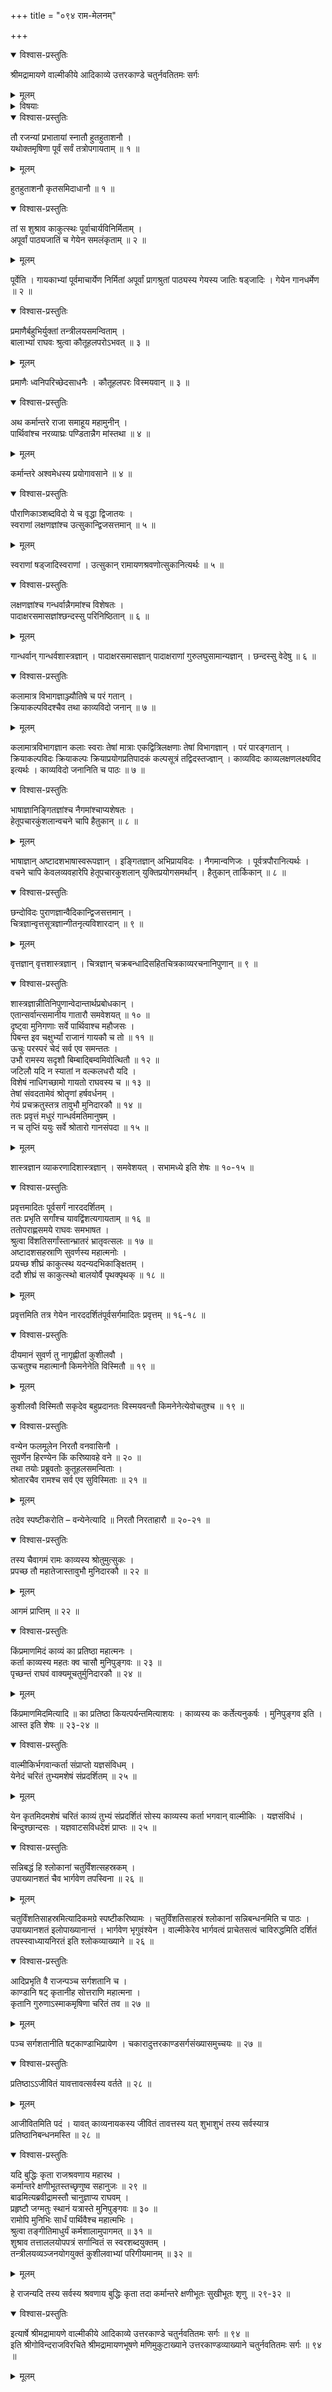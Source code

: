 +++
title = "०९४ राम-मेलनम्"

+++

<details open><summary>विश्वास-प्रस्तुतिः</summary>

श्रीमद्रामायणे वाल्मीकीये आदिकाव्ये उत्तरकाण्डे चतुर्नवतितमः सर्गः
</details>

<details><summary>मूलम्</summary>

श्रीमद्रामायणे वाल्मीकीये आदिकाव्ये उत्तरकाण्डे चतुर्नवतितमः सर्गः
</details>

<details><summary>विषयाः</summary>

प्रभाते निर्वर्तिताह्निकाभ्यां कुश-लवाभ्यां  
यज्ञ-वाटम् एत्य  
मधुर-तर-स्वरेण  
श्रीरामायण-गानोपक्रमः ॥ १ ॥  
तद्-आकर्णन-हृष्टेन रामेण  
यागावसाने सभायां  
सकल-कला-कुशल--निखिल-जन-मेलन-पूर्वकं  
कुश-लव-गीयमान--रामायण-श्रवणम् ॥ २ ॥  
गानावसाने कुश-लवाभ्यां राम-चोदनया तं प्रति  
आत्मनोर् वाल्मीकि-शिष्यत्व--निवेदन-पूर्वकं  
रामायणस्य तत्-प्रणीतत्व-निवेदनेन सह  
तस्य मुनेर् यज्ञ-वाट-निकट-संनिधानस्य चनिवेदनम् ॥ ३ ॥
</details>

<details open><summary>विश्वास-प्रस्तुतिः</summary>

तौ रजन्यां प्रभातायां स्नातौ हुतहुताशनौ ।  
यथोक्तमृषिणा पूर्वं सर्वं तत्रोपगायताम् ॥ १ ॥
</details>

<details><summary>मूलम्</summary>

तौ रजन्यां प्रभातायां स्नातौ हुतहुताशनौ ।  
यथोक्तमृषिणा पूर्वं सर्वं तत्रोपगायताम् ॥ १ ॥
</details>

हुतहुताशनौ कृतसमिदाधानौ ॥ १ ॥

<details open><summary>विश्वास-प्रस्तुतिः</summary>

तां स शुश्राव काकुत्स्थः पूर्वाचार्यविनिर्मिताम् ।  
अपूर्वां पाठ्यजातिं च गेयेन समलंकृताम् ॥ २ ॥
</details>

<details><summary>मूलम्</summary>

तां स शुश्राव काकुत्स्थः पूर्वाचार्यविनिर्मिताम् ।  
अपूर्वां पाठ्यजातिं च गेयेन समलंकृताम् ॥ २ ॥
</details>

पूर्वेति । गायकाभ्यां पूर्वमाचार्येण निर्मितां अपूर्वां प्रागश्रुतां पाठ्यस्य गेयस्य जातिः षड्जादिः । गेयेन गानधर्मेण ॥ २ ॥

<details open><summary>विश्वास-प्रस्तुतिः</summary>

प्रमाणैर्बहुभिर्युक्तां तन्त्रीलयसमन्विताम् ।  
बालाभ्यां राघवः श्रुत्वा कौतूहलपरोऽभवत् ॥ ३ ॥
</details>

<details><summary>मूलम्</summary>

प्रमाणैर्बहुभिर्युक्तां तन्त्रीलयसमन्विताम् ।  
बालाभ्यां राघवः श्रुत्वा कौतूहलपरोऽभवत् ॥ ३ ॥
</details>

प्रमाणैः ध्वनिपरिच्छेदसाधनैः । कौतूहलपरः विस्मयवान् ॥ ३ ॥

<details open><summary>विश्वास-प्रस्तुतिः</summary>

अथ कर्मान्तरे राजा समाहूय महामुनीन् ।  
पार्थिवांश्च नरव्याघ्रः पण्डितान्नैग मांस्तथा ॥ ४ ॥
</details>

<details><summary>मूलम्</summary>

अथ कर्मान्तरे राजा समाहूय महामुनीन् ।  
पार्थिवांश्च नरव्याघ्रः पण्डितान्नैग मांस्तथा ॥ ४ ॥
</details>

कर्मान्तरे अश्वमेधस्य प्रयोगावसाने ॥ ४ ॥

<details open><summary>विश्वास-प्रस्तुतिः</summary>

पौराणिकाञ्शब्दविदो ये च वृद्धा द्विजातयः ।  
स्वराणां लक्षणज्ञांश्च उत्सुकान्द्विजसत्तमान् ॥ ५ ॥
</details>

<details><summary>मूलम्</summary>

पौराणिकाञ्शब्दविदो ये च वृद्धा द्विजातयः ।  
स्वराणां लक्षणज्ञांश्च उत्सुकान्द्विजसत्तमान् ॥ ५ ॥
</details>

स्वराणां षड्जादिस्वराणां । उत्सुकान् रामायणश्रवणोत्सुकानित्यर्थः ॥ ५ ॥

<details open><summary>विश्वास-प्रस्तुतिः</summary>

लक्षणज्ञांश्च गन्धर्वान्नैगमांश्च विशेषतः ।  
पादाक्षरसमासज्ञांश्छन्दस्सु परिनिष्ठितान् ॥ ६ ॥
</details>

<details><summary>मूलम्</summary>

लक्षणज्ञांश्च गन्धर्वान्नैगमांश्च विशेषतः ।  
पादाक्षरसमासज्ञांश्छन्दस्सु परिनिष्ठितान् ॥ ६ ॥
</details>

गान्धर्वान् गान्धर्वशास्त्रज्ञान् । पादाक्षरसमासज्ञान् पादाक्षराणां गुरुलघुसामान्यज्ञान् । छन्दस्सु वेदेषु ॥ ६ ॥

<details open><summary>विश्वास-प्रस्तुतिः</summary>

कलामात्र विभागज्ञाञ्ज्यौतिषे च परं गतान् ।  
क्रियाकल्पविदश्चैव तथा काव्यविदो जनान् ॥ ७ ॥
</details>

<details><summary>मूलम्</summary>

कलामात्र विभागज्ञाञ्ज्यौतिषे च परं गतान् ।  
क्रियाकल्पविदश्चैव तथा काव्यविदो जनान् ॥ ७ ॥
</details>

कलामात्रविभागज्ञान कलाः स्वराः तेषां मात्राः एकद्वित्रिलक्षणाः तेषां विभागज्ञान् । परं पारङ्गतान् । क्रियाकल्पविदः क्रियाकल्पः क्रियाप्रयोगप्रतिपादकं कल्पसूत्रं तद्विदस्तज्ज्ञान् । काव्यविदः काव्यलक्षणलक्ष्यविद इत्यर्थः । काव्यविदो जनानिति च पाठः ॥ ७ ॥

<details open><summary>विश्वास-प्रस्तुतिः</summary>

भाषाज्ञानिङ्गितज्ञांश्च नैगमांश्चाप्यशेषतः ।  
हेतूपचारकुंशलान्वचने चापि हैतुकान् ॥ ८ ॥
</details>

<details><summary>मूलम्</summary>

भाषाज्ञानिङ्गितज्ञांश्च नैगमांश्चाप्यशेषतः ।  
हेतूपचारकुंशलान्वचने चापि हैतुकान् ॥ ८ ॥
</details>

भाषाज्ञान् अष्टादशभाषास्वरूपज्ञान् । इङ्गितज्ञान् अभिप्रायविदः । नैगमान्वणिजः । पूर्वत्रपौरानित्यर्थः । वचने चापि केवलव्यवहारेपि हेतूपचारकुशलान् युक्तिप्रयोगसमर्थान् । हैतुकान् तार्किकान् ॥ ८ ॥

<details open><summary>विश्वास-प्रस्तुतिः</summary>

छन्दोविदः पुराणज्ञान्वैदिकान्द्विजसत्तमान् ।  
चित्रज्ञान्वृत्तसूत्रज्ञान्गीतनृत्यविशारदान् ॥ ९ ॥
</details>

<details><summary>मूलम्</summary>

छन्दोविदः पुराणज्ञान्वैदिकान्द्विजसत्तमान् ।  
चित्रज्ञान्वृत्तसूत्रज्ञान्गीतनृत्यविशारदान् ॥ ९ ॥
</details>

वृत्तज्ञान् वृत्तशास्त्रज्ञान् । चित्रज्ञान् चक्रबन्धादिसहितचित्रकाव्यरचनानिपुणान् ॥ ९ ॥

<details open><summary>विश्वास-प्रस्तुतिः</summary>

शास्त्रज्ञान्नीतिनिपुणान्वेदान्तार्थप्रबोधकान् ।  
एतान्सर्वान्त्समानीय गातारौ समवेशयत् ॥ १० ॥  
दृष्ट्वा मुनिगणाः सर्वे पार्थिवाश्च महौजसः ।  
पिबन्त इव चक्षुर्भ्यां राजानं गायकौ च तो ॥ ११ ॥  
ऊचुः परस्परं चेदं सर्व एव समन्ततः ।  
उभौ रामस्य सदृशौ बिम्बाद्बिम्वमिवोत्थितौ ॥ १२ ॥  
जटिलौ यदि न स्यातां न वल्कलधरौ यदि ।  
विशेषं नाधिगच्छामो गायतो राघवस्य च ॥ १३ ॥  
तेषां संवदतामेवं श्रोतॄणां हर्षवर्धनम् ।  
गेयं प्रचक्रतुस्तत्र तावुभौ मुनिदारकौ ॥ १४ ॥  
ततः प्रवृत्तं मधुरं गान्धर्वमतिमानुषम् ।  
न च तृप्तिं ययुः सर्वे श्रोतारो गानसंपदा ॥ १५ ॥
</details>

<details><summary>मूलम्</summary>

शास्त्रज्ञान्नीतिनिपुणान्वेदान्तार्थप्रबोधकान् ।  
एतान्सर्वान्त्समानीय गातारौ समवेशयत् ॥ १० ॥  
दृष्ट्वा मुनिगणाः सर्वे पार्थिवाश्च महौजसः ।  
पिबन्त इव चक्षुर्भ्यां राजानं गायकौ च तो ॥ ११ ॥  
ऊचुः परस्परं चेदं सर्व एव समन्ततः ।  
उभौ रामस्य सदृशौ बिम्बाद्बिम्वमिवोत्थितौ ॥ १२ ॥  
जटिलौ यदि न स्यातां न वल्कलधरौ यदि ।  
विशेषं नाधिगच्छामो गायतो राघवस्य च ॥ १३ ॥  
तेषां संवदतामेवं श्रोतॄणां हर्षवर्धनम् ।  
गेयं प्रचक्रतुस्तत्र तावुभौ मुनिदारकौ ॥ १४ ॥  
ततः प्रवृत्तं मधुरं गान्धर्वमतिमानुषम् ।  
न च तृप्तिं ययुः सर्वे श्रोतारो गानसंपदा ॥ १५ ॥
</details>

शास्त्रज्ञान व्याकरणादिशास्त्रज्ञान् । समवेशयत् । सभामध्ये इति शेषः ॥ १०-१५ ॥

<details open><summary>विश्वास-प्रस्तुतिः</summary>

प्रवृत्तमादितः पूर्वसर्गं नारददर्शितम् ।  
ततः प्रभृति सर्गांश्च यावद्विंशत्यगायताम् ॥ १६ ॥  
ततोपराह्णसमये राघवः समभाषत ।  
श्रुत्वा विंशतिसर्गांस्तान्भ्रातरं भ्रातृवत्सलः ॥ १७ ॥  
अष्टादशसहस्राणि सुवर्णस्य महात्मनोः ।  
प्रयच्छ शीघ्रं काकुत्स्थ यदन्यदभिकाङ्क्षितम् ।  
ददौ शीघ्रं स काकुत्स्थो बालयोर्वै पृथक्पृथक् ॥ १८ ॥
</details>

<details><summary>मूलम्</summary>

प्रवृत्तमादितः पूर्वसर्गं नारददर्शितम् ।  
ततः प्रभृति सर्गांश्च यावद्विंशत्यगायताम् ॥ १६ ॥  
ततोपराह्णसमये राघवः समभाषत ।  
श्रुत्वा विंशतिसर्गांस्तान्भ्रातरं भ्रातृवत्सलः ॥ १७ ॥  
अष्टादशसहस्राणि सुवर्णस्य महात्मनोः ।  
प्रयच्छ शीघ्रं काकुत्स्थ यदन्यदभिकाङ्क्षितम् ।  
ददौ शीघ्रं स काकुत्स्थो बालयोर्वै पृथक्पृथक् ॥ १८ ॥
</details>

प्रवृत्तमिति तत्र गेयेन नारददर्शितंपूर्वसर्गमादितः प्रवृत्तम् ॥ १६-१८ ॥

<details open><summary>विश्वास-प्रस्तुतिः</summary>

दीयमानं सुवर्ण तु नागृह्णीतां कुशीलवौ ।  
ऊचतुश्च महात्मानौ किमनेनेति विस्मितौ ॥ १९ ॥
</details>

<details><summary>मूलम्</summary>

दीयमानं सुवर्ण तु नागृह्णीतां कुशीलवौ ।  
ऊचतुश्च महात्मानौ किमनेनेति विस्मितौ ॥ १९ ॥
</details>

कुशीलवौ विस्मितौ सकृदेव बहुप्रदानतः विस्मयवन्तौ किमनेनेत्येवोचतुश्च ॥ १९ ॥

<details open><summary>विश्वास-प्रस्तुतिः</summary>

वन्येन फलमूलेन निरतौ वनवासिनौ ।  
सुवर्णेन हिरण्येन किं करिष्यावहे वने ॥ २० ॥  
तथा तयोः प्रब्रुवतोः कुतूहलसमन्विताः ।  
श्रोतारचैव रामश्च सर्व एव सुविस्मिताः ॥ २१ ॥
</details>

<details><summary>मूलम्</summary>

वन्येन फलमूलेन निरतौ वनवासिनौ ।  
सुवर्णेन हिरण्येन किं करिष्यावहे वने ॥ २० ॥  
तथा तयोः प्रब्रुवतोः कुतूहलसमन्विताः ।  
श्रोतारचैव रामश्च सर्व एव सुविस्मिताः ॥ २१ ॥
</details>

तदेव स्पष्टीकरोति – वन्येनेत्यादि ॥ निरतौ निरताहारौ ॥ २०-२१ ॥

<details open><summary>विश्वास-प्रस्तुतिः</summary>

तस्य चैवागमं रामः काव्यस्य श्रोतुमुत्सुकः ।  
प्रपच्छ तौ महातेजास्तावुभौ मुनिदारकौ ॥ २२ ॥
</details>

<details><summary>मूलम्</summary>

तस्य चैवागमं रामः काव्यस्य श्रोतुमुत्सुकः ।  
प्रपच्छ तौ महातेजास्तावुभौ मुनिदारकौ ॥ २२ ॥
</details>

आगमं प्राप्तिम् ॥ २२ ॥

<details open><summary>विश्वास-प्रस्तुतिः</summary>

किंप्रमाणमिदं काव्यं का प्रतिष्ठा महात्मनः ।  
कर्ता काव्यस्य महतः क्व चासौ मुनिपुङ्गवः ॥ २३ ॥  
पृच्छन्तं राघवं वाक्यमूचतुर्मुनिदारकौ ॥ २४ ॥
</details>

<details><summary>मूलम्</summary>

किंप्रमाणमिदं काव्यं का प्रतिष्ठा महात्मनः ।  
कर्ता काव्यस्य महतः क्व चासौ मुनिपुङ्गवः ॥ २३ ॥  
पृच्छन्तं राघवं वाक्यमूचतुर्मुनिदारकौ ॥ २४ ॥
</details>

किंप्रमाणमिदमित्यादि ॥ का प्रतिष्ठा कियत्पर्यन्तमित्याशयः । काव्यस्य कः कर्तेत्यनुकर्षः । मुनिपुङ्गव इति । आस्त इति शेषः ॥ २३-२४ ॥

<details open><summary>विश्वास-प्रस्तुतिः</summary>

वाल्मीकिर्भगवान्कर्ता संप्राप्तो यज्ञसंविधम् ।  
येनेदं चरितं तुभ्यमशेषं संप्रदर्शितम् ॥ २५ ॥
</details>

<details><summary>मूलम्</summary>

वाल्मीकिर्भगवान्कर्ता संप्राप्तो यज्ञसंविधम् ।  
येनेदं चरितं तुभ्यमशेषं संप्रदर्शितम् ॥ २५ ॥
</details>

येन कृतमिदमशेषं चरितं काव्यं तुभ्यं संप्रदर्शितं सोस्य काव्यस्य कर्ता भगवान् वाल्मीकिः । यज्ञसंविधं । बिन्दुश्छान्दसः । यज्ञवाटसविधदेशं प्राप्तः ॥ २५ ॥

<details open><summary>विश्वास-प्रस्तुतिः</summary>

सन्निबद्धं हि श्लोकानां चतुर्विंशत्सहस्रकम् ।  
उपाख्यानशतं चैव भार्गवेण तपस्विना ॥ २६ ॥
</details>

<details><summary>मूलम्</summary>

सन्निबद्धं हि श्लोकानां चतुर्विंशत्सहस्रकम् ।  
उपाख्यानशतं चैव भार्गवेण तपस्विना ॥ २६ ॥
</details>

चतुर्विंशतिसाहस्रमित्यादिकमग्रे स्पष्टीकरिष्यामः । चतुर्विंशतिसाहस्रं श्लोकानां सन्निबन्धनमिति च पाठः । उपाख्यानशतं इलोपाख्यानान्तं । भार्गवेण भृगुवंश्येन । वाल्मीकेरेव भार्गवत्वं प्राचेतसत्वं चाविरुद्धमिति दर्शितं तपस्स्वाध्यायनिरतं इति श्लोकव्याख्याने ॥ २६ ॥

<details open><summary>विश्वास-प्रस्तुतिः</summary>

आदिप्रभृति वै राजन्पञ्च सर्गशतानि च ।  
काण्डानि षट् कृतानीह सोत्तराणि महात्मना ।  
कृतानि गुरुणाऽस्माकमृषिणा चरितं तव ॥ २७ ॥
</details>

<details><summary>मूलम्</summary>

आदिप्रभृति वै राजन्पञ्च सर्गशतानि च ।  
काण्डानि षट् कृतानीह सोत्तराणि महात्मना ।  
कृतानि गुरुणाऽस्माकमृषिणा चरितं तव ॥ २७ ॥
</details>

पञ्च सर्गशतानीति षट्काण्डाभिप्रायेण । चकारादुत्तरकाण्डसर्गसंख्यासमुच्चयः ॥ २७ ॥

<details open><summary>विश्वास-प्रस्तुतिः</summary>

प्रतिष्ठाऽऽजीवितं यावत्तावत्सर्वस्य वर्तते ॥ २८ ॥
</details>

<details><summary>मूलम्</summary>

प्रतिष्ठाऽऽजीवितं यावत्तावत्सर्वस्य वर्तते ॥ २८ ॥
</details>

आजीवितमिति पदं । यावत् काव्यनायकस्य जीवितं तावत्तस्य यत् शुभाशुभं तस्य सर्वस्यात्र प्रतिष्ठानिबन्धनमस्ति ॥ २८ ॥

<details open><summary>विश्वास-प्रस्तुतिः</summary>

यदि बुद्धिः कृता राजश्रवणाय महारथ ।  
कर्मान्तरे क्षणीभूतस्तच्छृणुष्व सहानुजः ॥ २९ ॥  
बाढमित्यब्रवीद्रामस्तौ चानुज्ञाप्य राघवम् ।  
प्रहृष्टौ जग्मतुः स्थानं यत्रास्ते मुनिपुङ्गवः ॥ ३० ॥  
रामोपि मुनिभिः सार्धं पार्थिवैश्च महात्मभिः ।  
श्रुत्वा तङ्गीतिमाधुर्यं कर्मशालामुपागमत् ॥ ३१ ॥  
शुश्राव तत्ताललयोपपत्रं सर्गान्वितं स स्वरशब्दयुक्तम् ।  
तन्त्रीलयव्यञ्जनयोगयुक्तं कुशीलवाभ्यां परिगीयमानम् ॥ ३२ ॥
</details>

<details><summary>मूलम्</summary>

यदि बुद्धिः कृता राजश्रवणाय महारथ ।  
कर्मान्तरे क्षणीभूतस्तच्छृणुष्व सहानुजः ॥ २९ ॥  
बाढमित्यब्रवीद्रामस्तौ चानुज्ञाप्य राघवम् ।  
प्रहृष्टौ जग्मतुः स्थानं यत्रास्ते मुनिपुङ्गवः ॥ ३० ॥  
रामोपि मुनिभिः सार्धं पार्थिवैश्च महात्मभिः ।  
श्रुत्वा तङ्गीतिमाधुर्यं कर्मशालामुपागमत् ॥ ३१ ॥  
शुश्राव तत्ताललयोपपत्रं सर्गान्वितं स स्वरशब्दयुक्तम् ।  
तन्त्रीलयव्यञ्जनयोगयुक्तं कुशीलवाभ्यां परिगीयमानम् ॥ ३२ ॥
</details>

हे राजन्यदि तस्य सर्वस्य श्रवणाय बुद्धिः कृता तदा कर्मान्तरे क्षणीभूतः सुखीभूतः शृणु ॥ २९-३२ ॥

<details open><summary>विश्वास-प्रस्तुतिः</summary>

इत्यार्षे श्रीमद्रामायणे वाल्मीकीये आदिकाव्ये उत्तरकाण्डे चतुर्नवतितमः सर्गः ॥ ९४ ॥  
इति श्रीगोविन्दराजविरचिते श्रीमद्रामायणभूषणे मणिमुकुटाख्याने उत्तरकाण्डव्याख्याने चतुर्नवतितमः सर्गः ॥ ९४ ॥
</details>

<details><summary>मूलम्</summary>

इत्यार्षे श्रीमद्रामायणे वाल्मीकीये आदिकाव्ये उत्तरकाण्डे चतुर्नवतितमः सर्गः ॥ ९४ ॥  
इति श्रीगोविन्दराजविरचिते श्रीमद्रामायणभूषणे मणिमुकुटाख्याने उत्तरकाण्डव्याख्याने चतुर्नवतितमः सर्गः ॥ ९४ ॥
</details>

